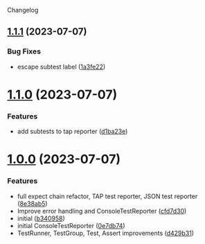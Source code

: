 Changelog

## [1.1.1](https://github.com/Colonise/TEST/compare/v1.1.0...v1.1.1) (2023-07-07)


### Bug Fixes

* escape subtest label ([1a3fe22](https://github.com/Colonise/TEST/commit/1a3fe228465f1b3cfe9e8a02e38111a010aca885))

# [1.1.0](https://github.com/Colonise/TEST/compare/v1.0.0...v1.1.0) (2023-07-07)


### Features

* add subtests to tap reporter ([d1ba23e](https://github.com/Colonise/TEST/commit/d1ba23ef860453be44a235700e1421de2474aa10))

# [1.0.0](https://github.com/Colonise/TEST/compare/...v1.0.0) (2023-07-07)


### Features

* full expect chain refactor, TAP test reporter, JSON test reporter ([8e38ab5](https://github.com/Colonise/TEST/commit/8e38ab56ca464c9639791de2c0d4f235e43deab3))
* Improve error handling and ConsoleTestReporter ([cfd7d30](https://github.com/Colonise/TEST/commit/cfd7d30ef36225b17b2710963ebbfb435d02f053))
* initial ([b340958](https://github.com/Colonise/TEST/commit/b34095884d617e85e81d140b64b6eff5ed3c27c3))
* initial ConsoleTestReporter ([0e7db74](https://github.com/Colonise/TEST/commit/0e7db74ca9c49548ebf897e4b002d39c7ed9d460))
* TestRunner, TestGroup, Test, Assert improvements ([d429b31](https://github.com/Colonise/TEST/commit/d429b31c6b9473546f0fa1cdf81e2ec8e30c7e83))
